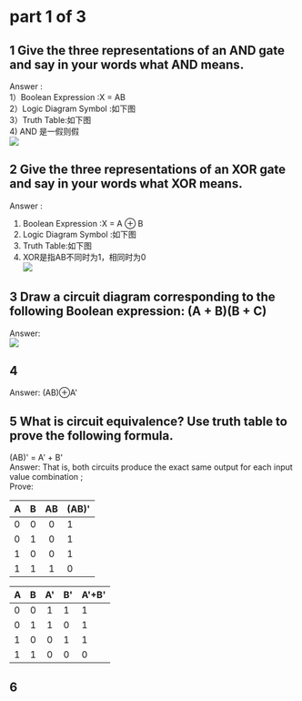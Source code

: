 # part 1  of  3
## 1 Give the three representations of an AND gate and say in your words what AND means.<br>
Answer :<br>
1）Boolean Expression :X = AB <br>
2）Logic Diagram Symbol :如下图 <br>
3）Truth Table:如下图 <br>
4) AND 是一假则假<br>
![](https://github.com/lanruoshengchunxia/swi-homework/raw/gh-pages/images/作业2.jpg)
## 2 Give the three representations of an XOR gate and say in your words what XOR means. <br>
Answer :<br>
 1) Boolean Expression :X = A ⊕ B <br>
2) Logic Diagram Symbol :如下图 <br>
3) Truth Table:如下图 <br>
4) XOR是指AB不同时为1，相同时为0<br>
![](https://github.com/lanruoshengchunxia/swi-homework/raw/gh-pages/images/作业3.jpg)
## 3 Draw a circuit diagram corresponding to the following Boolean expression: (A + B)(B + C)<br>
Answer:<br> 
![](https://github.com/lanruoshengchunxia/swi-homework/raw/gh-pages/images/作业1.jpg)<br>
## 4  
Answer: (AB)⊕A'
## 5 What is circuit equivalence? Use truth table to prove the following formula. <br>
(AB)' = A' + B'<br>
Answer:  That is, both circuits produce the exact same output for each input value combination ;<br>
Prove:<br>

| A      | B    | AB     |(AB)'|
| ------ | ----:| :----: |-----|
| 0      | 0    |   0    |1    |
| 0      | 1    |   0    |1    |
| 1      | 0    |   0    |1    |
| 1      | 1    |   1    |0    |

| A      | B    | A'     |B'   |A'+B'|
| ------ | ----:| :----: |-----|-----|
| 0      | 0    |   1    |1    |1    |
| 0      | 1    |   1    |0    |1    |
| 1      | 0    |   0    |1    |1    |
| 1      | 1    |   0    |0    |0    |

## 6 


